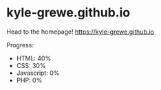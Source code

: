 # kyle-grewe.github.io

Head to the homepage! https://kyle-grewe.github.io

Progress:
  * HTML: 40%
  * CSS: 30%
  * Javascript: 0%
  * PHP: 0%
